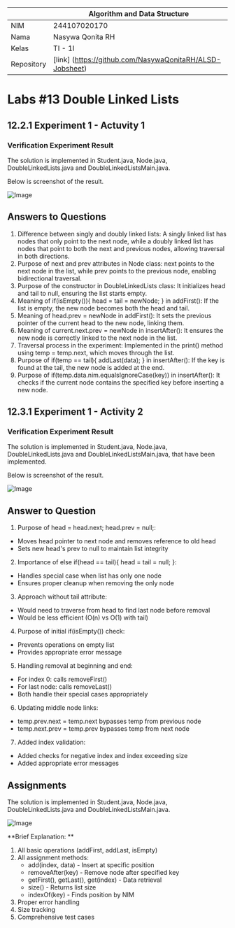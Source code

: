 |  | Algorithm and Data Structure |
|--|--|
| NIM |  244107020170|
| Nama |  Nasywa Qonita RH |
| Kelas | TI - 1I |
| Repository | [link] (https://github.com/NasywaQonitaRH/ALSD-Jobsheet) |

# Labs #13 Double Linked Lists

## 12.2.1 Experiment 1 - Actuvity 1
### Verification Experiment Result
The solution is implemented in Student.java, Node.java, DoubleLinkedLists.java and DoubleLinkedListsMain.java. 

Below is screenshot of the result.

![Image](https://github.com/user-attachments/assets/f1ccd8f1-62bd-4cfe-ae46-ec54040d6268)


## Answers to Questions
1. Difference between singly and doubly linked lists:
A singly linked list has nodes that only point to the next node, while a doubly linked list has nodes that point to both the next and previous nodes, allowing traversal in both directions.
2. Purpose of next and prev attributes in Node class:
next points to the next node in the list, while prev points to the previous node, enabling bidirectional traversal.
3. Purpose of the constructor in DoubleLinkedLists class:
It initializes head and tail to null, ensuring the list starts empty.
4. Meaning of if(isEmpty()){ head = tail = newNode; } in addFirst():
If the list is empty, the new node becomes both the head and tail.
5. Meaning of head.prev = newNode in addFirst():
It sets the previous pointer of the current head to the new node, linking them.
6. Meaning of current.next.prev = newNode in insertAfter():
It ensures the new node is correctly linked to the next node in the list.
7. Traversal process in the experiment:
Implemented in the print() method using temp = temp.next, which moves through the list.
8. Purpose of if(temp == tail){ addLast(data); } in insertAfter():
If the key is found at the tail, the new node is added at the end.
9. Purpose of if(temp.data.nim.equalsIgnoreCase(key)) in insertAfter():
It checks if the current node contains the specified key before inserting a new node.


## 12.3.1 Experiment 1 - Activity 2
### Verification Experiment Result
The solution is implemented in Student.java, Node.java, DoubleLinkedLists.java and DoubleLinkedListsMain.java, that have been implemented. 

Below is screenshot of the result.

![Image](https://github.com/user-attachments/assets/75d58b9f-238d-4879-adea-2ddebe45be66)

## Answer to Question
1. Purpose of head = head.next; head.prev = null;:
- Moves head pointer to next node and removes reference to old head
- Sets new head's prev to null to maintain list integrity
2. Importance of else if(head == tail){ head = tail = null; }:
- Handles special case when list has only one node
- Ensures proper cleanup when removing the only node
3. Approach without tail attribute:
- Would need to traverse from head to find last node before removal
- Would be less efficient (O(n) vs O(1) with tail)
4. Purpose of initial if(isEmpty()) check:
- Prevents operations on empty list
- Provides appropriate error message
5. Handling removal at beginning and end:
- For index 0: calls removeFirst()
- For last node: calls removeLast()
- Both handle their special cases appropriately
6. Updating middle node links:
- temp.prev.next = temp.next bypasses temp from previous node
- temp.next.prev = temp.prev bypasses temp from next node
7. Added index validation:
- Added checks for negative index and index exceeding size
- Added appropriate error messages


## Assignments
The solution is implemented in Student.java, Node.java, DoubleLinkedLists.java and DoubleLinkedListsMain.java.

![Image](https://github.com/user-attachments/assets/9b9e87f1-931c-4652-bb2c-6e0e89c977ef)

**Brief Explanation: **
1. All basic operations (addFirst, addLast, isEmpty)
2. All assignment methods:
    - add(index, data) - Insert at specific position
    - removeAfter(key) - Remove node after specified key
    - getFirst(), getLast(), get(index) - Data retrieval
    - size() - Returns list size
    - indexOf(key) - Finds position by NIM
3. Proper error handling
4. Size tracking
5. Comprehensive test cases
